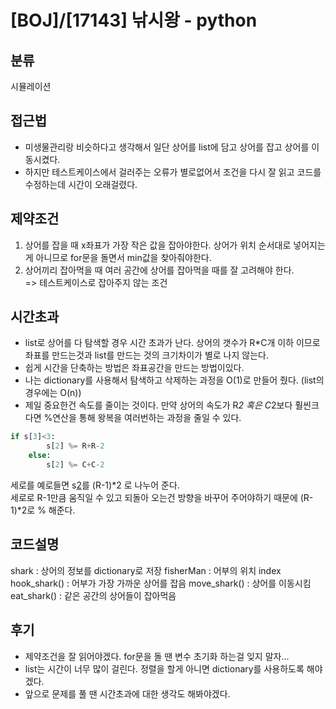 # [BOJ]/[17143] 낚시왕 - python

## 분류
시뮬레이션

## 접근법
- 미생물관리랑 비슷하다고 생각해서 일단 상어를 list에 담고 상어를 잡고 상어를 이동시켰다.
- 하지만 테스트케이스에서 걸러주는 오류가 별로없어서 조건을 다시 잘 읽고 코드를 수정하는데 시간이 오래걸렸다.

## 제약조건
1. 상어를 잡을 때 x좌표가 가장 작은 값을 잡아야한다. 상어가 위치 순서대로 넣어지는게 아니므로 for문을 돌면서 min값을 찾아줘야한다.
2. 상어끼리 잡아먹을 때 여러 공간에 상어를 잡아먹을 때를 잘 고려해야 한다.<br>
=> 테스트케이스로 잡아주지 않는 조건

## 시간초과
- list로 상어를 다 탐색할 경우 시간 초과가 난다. 상어의 갯수가 R*C개 이하 이므로 좌표를 만드는것과 list를 만드는 것의 크기차이가 별로 나지 않는다.
- 쉽게 시간을 단축하는 방법은 좌표공간을 만드는 방법이있다.
- 나는 dictionary를 사용해서 탐색하고 삭제하는 과정을 O(1)로 만들어 줬다. (list의 경우에는 O(n))
- 제일 중요한건 속도를 줄이는 것이다. 만약 상어의 속도가 R*2 혹은 C*2보다 훨씬크다면 %연산을 통해 왕복을 여러번하는 과정을 줄일 수 있다.
```python
if s[3]<3:
        s[2] %= R+R-2
    else:
        s[2] %= C+C-2
```
세로를 예로들면 s[2](속도)를 (R-1)*2 로 나누어 준다.<br>
세로로 R-1만큼 움직일 수 있고 되돌아 오는건 방향을 바꾸어 주어야하기 때문에 (R-1)*2로 % 해준다.

## 코드설명
shark : 상어의 정보를 dictionary로 저장
fisherMan : 어부의 위치 index
hook_shark() : 어부가 가장 가까운 상어를 잡음
move_shark() : 상어를 이동시킴
eat_shark() : 같은 공간의 상어들이 잡아먹음

## 후기
- 제약조건을 잘 읽어야겠다. for문을 돌 땐 변수 초기화 하는걸 잊지 말자...
- list는 시간이 너무 많이 걸린다. 정렬을 할게 아니면 dictionary를 사용하도록 해야겠다.
- 앞으로 문제를 풀 땐 시간초과에 대한 생각도 해봐야겠다.

